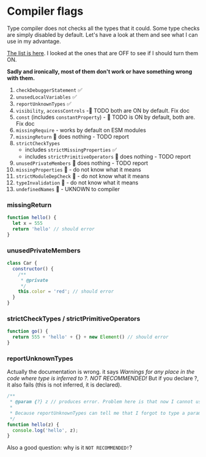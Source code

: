 # Compiler flags
Type compiler does not checks all the types that it could. Some type checks are simply disabled by default. Let's have a look at them and see what I can use in my advantage.

[The list is here](https://github.com/google/closure-compiler/wiki/Warnings). I looked at the ones that are OFF to see if I should turn them ON.

**Sadly and ironically, most of them don't work or have something wrong with them.**

1. `checkDebuggerStatement` ✅
2. `unusedLocalVariables` ✅
3. `reportUnknownTypes` ✅
4. `visibility`, `accessControls` -🚨 TODO both are ON by default. Fix doc
5. `const` (includes `constantProperty`) - 🚨 TODO is ON by default, both are. Fix doc
6. `missingRequire` - works by default on ESM modules
7. `missingReturn` 🚨 does nothing - TODO report
8. `strictCheckTypes`
   - includes `strictMissingProperties` ✅
   - includes `strictPrimitiveOperators` 🚨 does nothing - TODO report
9.  `unusedPrivateMembers` 🚨 does nothing - TODO report
10. `missingProperties` 🚨 - do not know what it means
11. `strictModuleDepCheck` 🚨 - do not know what it means
12. `typeInvalidation` 🚨 - do not know what it means
13. `undefinedNames` 🚨 - UKNOWN to compiler

### missingReturn
```js
function hello() {
  let x = 555
  return 'hello' // should error
}
```

### unusedPrivateMembers
```js
class Car {
  constructor() {
    /**
     * @private
     */
    this.color = 'red'; // should error
  }
}
```

### strictCheckTypes / strictPrimitiveOperators
```js
function go() {
  return 555 + 'hello' + {} + new Element() // should error
}
```

### reportUnknownTypes

Actually the documentation is wrong. it says *Warnings for any place in the code where type is inferred to ?. NOT RECOMMENDED!* But if you declare ?, it also fails (this is not inferred, it is declared).
```js
/**
 * @param {?} z // produces error. Problem here is that now I cannot use ? type at all it is just not possible and that sucks, so I cannot use both flags at the same time even though I would like to.
 * 
 * Because reportUnknownTypes can tell me that I forgot to type a param or return value etc.
 */
function hello(z) {
  console.log('hello', z);
}
```

Also a good question: why is it `NOT RECOMMENDED!`?

